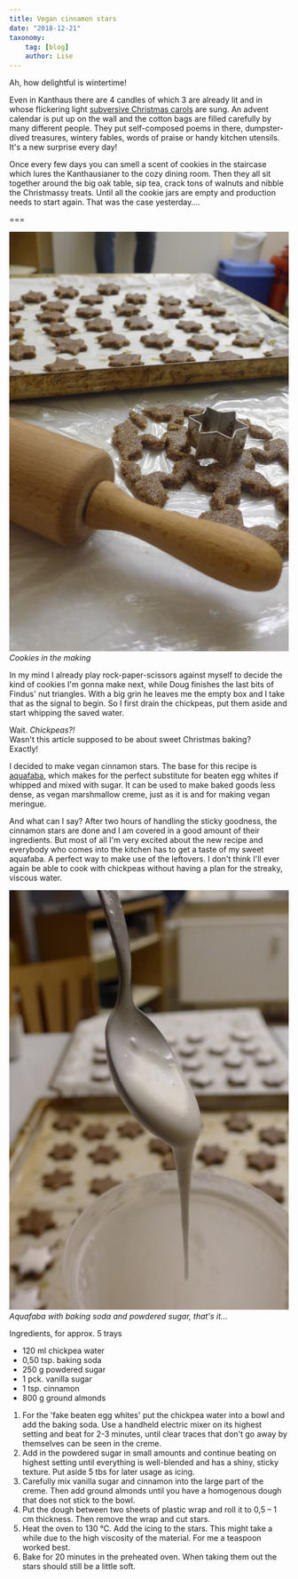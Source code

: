 ```yaml
---
title: Vegan cinnamon stars
date: "2018-12-21"
taxonomy:
    tag: [blog]
    author: Lise
---
```

Ah, how delightful is wintertime!

Even in Kanthaus there are 4 candles of which 3 are already lit and in whose flickering light [subversive Christmas carols](/media/konsumkritischeWeihnachtslieder.pdf) are sung. An advent calendar is put up on the wall and the cotton bags are filled carefully by many different people. They put self-composed poems in there, dumpster-dived treasures, wintery fables, words of praise or handy kitchen utensils. It's a new surprise every day!

Once every few days you can smell a scent of cookies in the staircase which lures the Kanthausianer to the cozy dining room. Then they all sit together around the big oak table, sip tea, crack tons of walnuts and nibble the Christmassy treats. Until all the cookie jars are empty and production needs to start again. That was the case yesterday….

===

![](stars.jpg)<br>
_Cookies in the making_

In my mind I already play rock-paper-scissors against myself to decide the kind of cookies I'm gonna make next, while Doug finishes the last bits of Findus' nut triangles. With a big grin he leaves me the empty box and I take that as the signal to begin. So I first drain the chickpeas, put them aside and start whipping the saved water.

Wait. *Chickpeas?!*<br>
Wasn't this article supposed to be about sweet Christmas baking?<br>
Exactly!

I decided to make vegan cinnamon stars. The base for this recipe is [aquafaba](https://en.wikipedia.org/wiki/Aquafaba), which makes for the perfect substitute for beaten egg whites if whipped and mixed with sugar. It can be used to make baked goods less dense, as vegan marshmallow creme, just as it is and for making vegan meringue.

And what can I say? After two hours of handling the sticky goodness, the cinnamon stars are done and I am covered in a good amount of their ingredients. But most of all I'm very excited about the new recipe and everybody who comes into the kitchen has to get a taste of my sweet aquafaba. A perfect way to make use of the leftovers. I don't think I'll ever again be able to cook with chickpeas without having a plan for the streaky, viscous water.

![](aquafaba.jpg)<br>
_Aquafaba with baking soda and powdered sugar, that's it..._

Ingredients, for approx. 5 trays

- 120 ml chickpea water
- 0,50 tsp. baking soda
- 250 g powdered sugar
- 1 pck. vanilla sugar
- 1 tsp. cinnamon
- 800 g ground almonds

1. For the 'fake beaten egg whites' put the chickpea water into a bowl and add the baking soda. Use a handheld electric mixer on its highest setting and beat for 2-3 minutes, until clear traces that don't go away by themselves can be seen in the creme.
2. Add in the powdered sugar in small amounts and continue beating on highest setting until everything is well-blended and has a shiny, sticky texture. Put aside 5 tbs for later usage as icing.
3. Carefully mix vanilla sugar and cinnamon into the large part of the creme. Then add ground almonds until you have a homogenous dough that does not stick to the bowl.
4. Put the dough between two sheets of plastic wrap and roll it to 0,5 – 1 cm thickness. Then remove the wrap and cut stars.
5. Heat the oven to 130 °C. Add the icing to the stars. This might take a while due to the high viscosity of the material. For me a teaspoon worked best.
6. Bake for 20 minutes in the preheated oven. When taking them out the stars should still be a little soft.
